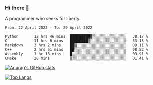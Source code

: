 ### Hi there 👋

<!--
**shejialuo/shejialuo** is a ✨ _special_ ✨ repository because its `README.md` (this file) appears on your GitHub profile.

Here are some ideas to get you started:

- 🔭 I’m currently working on ...
- 🌱 I’m currently learning ...
- 👯 I’m looking to collaborate on ...
- 🤔 I’m looking for help with ...
- 💬 Ask me about ...
- 📫 How to reach me: ...
- 😄 Pronouns: ...
- ⚡ Fun fact: ...
-->

A programmer who seeks for liberty.

<!--START_SECTION:waka-->

```text
From: 22 April 2022 - To: 29 April 2022

Python       12 hrs 46 mins  █████████▓░░░░░░░░░░░░░░░   38.17 %
C            11 hrs 6 mins   ████████▒░░░░░░░░░░░░░░░░   33.15 %
Markdown     3 hrs 2 mins    ██▒░░░░░░░░░░░░░░░░░░░░░░   09.11 %
C++          2 hrs 51 mins   ██░░░░░░░░░░░░░░░░░░░░░░░   08.52 %
Assembly     1 hr 18 mins    █░░░░░░░░░░░░░░░░░░░░░░░░   03.91 %
CMake        28 mins         ▒░░░░░░░░░░░░░░░░░░░░░░░░   01.41 %
```

<!--END_SECTION:waka-->

[![Anurag's GitHub stats](https://github-readme-stats.vercel.app/api?username=shejialuo&show_icons=true&theme=dracula)](https://github.com/anuraghazra/github-readme-stats)

[![Top Langs](https://github-readme-stats.vercel.app/api/top-langs/?username=shejialuo&layout=compact&hide=javascript,html,css,typescript,tex,python,shell,assembly,java)](https://github.com/anuraghazra/github-readme-stats)
